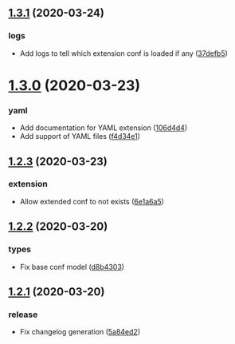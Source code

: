 ## [1.3.1](https://github.com/neo9/n9-node-conf/compare/v1.3.0...v1.3.1) (2020-03-24)


### logs

* Add logs to tell which extension conf is loaded if any ([37defb5](https://github.com/neo9/n9-node-conf/commit/37defb513cf45ae207719af0bde288203ed5a67a))

# [1.3.0](https://github.com/neo9/n9-node-conf/compare/v1.2.3...v1.3.0) (2020-03-23)


### yaml

* Add documentation for YAML extension ([106d4d4](https://github.com/neo9/n9-node-conf/commit/106d4d401ca360438b25224de0efcfe92ac61f78))
* Add support of YAML files ([f4d34e1](https://github.com/neo9/n9-node-conf/commit/f4d34e1da19b5e2fc84b7529ef50566e0037a693))

## [1.2.3](https://github.com/neo9/n9-node-conf/compare/v1.2.2...v1.2.3) (2020-03-23)


### extension

* Allow extended conf to not exists ([6e1a6a5](https://github.com/neo9/n9-node-conf/commit/6e1a6a53b61f180dc1bb6622c5268f9f50acb47e))

## [1.2.2](https://github.com/neo9/n9-node-conf/compare/v1.2.1...v1.2.2) (2020-03-20)


### types

* Fix base conf model ([d8b4303](https://github.com/neo9/n9-node-conf/commit/d8b430348557ab3cdbd8cbc3882446756b99aa34))

## [1.2.1](https://github.com/neo9/n9-node-conf/compare/v1.2.0...v1.2.1) (2020-03-20)


### release

* Fix changelog generation ([5a84ed2](https://github.com/neo9/n9-node-conf/commit/5a84ed223138a2070ef01d739d5b54c4707641a8))

